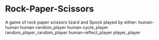 # Rock-Paper-Scissors
A game of rock paper scissors lizard and Spock played by either:
human-human
human-random_player
human-cycle_player
random_player_random_player
human-reflect_player
player_player
